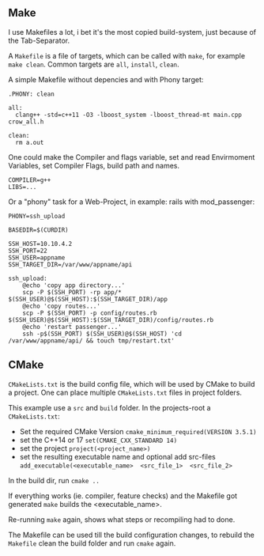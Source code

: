 ## Make

I use Makefiles a lot, i bet it's the most copied build-system, just because of the Tab-Separator.


A `Makefile` is a file of targets, which can be called with `make`, for example `make clean`.
Common targets are `all`, `install`, `clean`.

A simple Makefile without depencies and with Phony target:


    .PHONY: clean

    all:
      clang++ -std=c++11 -O3 -lboost_system -lboost_thread-mt main.cpp crow_all.h

    clean:
      rm a.out

One could make the Compiler and flags variable, set and read Envirmoment Variables, set Compiler Flags, build path and names.

    COMPILER=g++
    LIBS=...


Or a "phony" task for a Web-Project, in example: rails  with mod_passenger:

    PHONY=ssh_upload

    BASEDIR=$(CURDIR)

    SSH_HOST=10.10.4.2
    SSH_PORT=22
    SSH_USER=appname
    SSH_TARGET_DIR=/var/www/appname/api

    ssh_upload:
        @echo 'copy app directory...'
        scp -P $(SSH_PORT) -rp app/* $(SSH_USER)@$(SSH_HOST):$(SSH_TARGET_DIR)/app
        @echo 'copy routes...'
        scp -P $(SSH_PORT) -p config/routes.rb $(SSH_USER)@$(SSH_HOST):$(SSH_TARGET_DIR)/config/routes.rb
        @echo 'restart passenger...'
        ssh -p$(SSH_PORT) $(SSH_USER)@$(SSH_HOST) 'cd /var/www/appname/api/ && touch tmp/restart.txt'




## CMake

`CMakeLists.txt` is the build config file, which will be used by CMake to build a project. One can place multiple `CMakeLists.txt` files in project folders.

This example use a `src` and `build` folder.
In the projects-root a `CMakeLists.txt`:

- Set the required CMake Version `cmake_minimum_required(VERSION 3.5.1)`
- set the C++14 or 17 `set(CMAKE_CXX_STANDARD 14)`
- set the project `project(<project_name>)`
- set the resulting executable name and optional add src-files `add_executable(<executable_name>  <src_file_1>  <src_file_2>`


In the build dir, run `cmake ..`

If everything works (ie. compiler, feature checks) and the Makefile got generated `make` builds the <executable_name>.

Re-running `make` again, shows what steps or recompiling had to done.

The Makefile can be used till the build configuration changes, to rebuild the `Makefile` clean the build folder and run `cmake` again.

